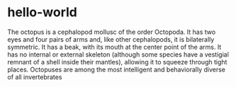 # hello-world
The octopus is a cephalopod mollusc of the order Octopoda. It has two eyes and four pairs of arms and, like other cephalopods, it is bilaterally symmetric. It has a beak, with its mouth at the center point of the arms. It has no internal or external skeleton (although some species have a vestigial remnant of a shell inside their mantles), allowing it to squeeze through tight places. Octopuses are among the most intelligent and behaviorally diverse of all invertebrates
